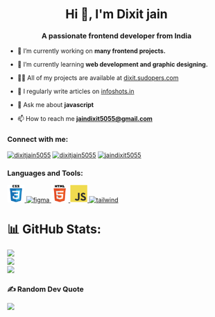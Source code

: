 <h1 align="center">Hi 👋, I'm Dixit jain</h1>
<h3 align="center">A passionate frontend developer from India</h3>



- 🔭 I’m currently working on **many frontend projects.**

- 🌱 I’m currently learning **web development and graphic designing.**

- 👨‍💻 All of my projects are available at [dixit.sudopers.com](dixit.sudopers.com)

- 📝 I regularly write articles on [infoshots.in](infoshots.in)

- 💬 Ask me about **javascript**

- 📫 How to reach me **jaindixit5055@gmail.com**

<h3 align="left">Connect with me:</h3>
<p align="left">
<a href="https://twitter.com/dixitjain5055" target="blank"><img align="center" src="https://raw.githubusercontent.com/rahuldkjain/github-profile-readme-generator/master/src/images/icons/Social/twitter.svg" alt="dixitjain5055" height="30" width="40" /></a>
<a href="https://linkedin.com/in/dixitjain5055" target="blank"><img align="center" src="https://raw.githubusercontent.com/rahuldkjain/github-profile-readme-generator/master/src/images/icons/Social/linked-in-alt.svg" alt="dixitjain5055" height="30" width="40" /></a>
<a href="https://instagram.com/jaindixit5055" target="blank"><img align="center" src="https://raw.githubusercontent.com/rahuldkjain/github-profile-readme-generator/master/src/images/icons/Social/instagram.svg" alt="jaindixit5055" height="30" width="40" /></a>
</p>

<h3 align="left">Languages and Tools:</h3>
<p align="left"> <a href="https://www.w3schools.com/css/" target="_blank" rel="noreferrer"> <img src="https://raw.githubusercontent.com/devicons/devicon/master/icons/css3/css3-original-wordmark.svg" alt="css3" width="40" height="40"/> </a> <a href="https://www.figma.com/" target="_blank" rel="noreferrer"> <img src="https://www.vectorlogo.zone/logos/figma/figma-icon.svg" alt="figma" width="40" height="40"/> </a> <a href="https://www.w3.org/html/" target="_blank" rel="noreferrer"> <img src="https://raw.githubusercontent.com/devicons/devicon/master/icons/html5/html5-original-wordmark.svg" alt="html5" width="40" height="40"/> </a> <a href="https://developer.mozilla.org/en-US/docs/Web/JavaScript" target="_blank" rel="noreferrer"> <img src="https://raw.githubusercontent.com/devicons/devicon/master/icons/javascript/javascript-original.svg" alt="javascript" width="40" height="40"/> </a> <a href="https://tailwindcss.com/" target="_blank" rel="noreferrer"> <img src="https://www.vectorlogo.zone/logos/tailwindcss/tailwindcss-icon.svg" alt="tailwind" width="40" height="40"/> </a> </p>

# 📊 GitHub Stats:
![](https://github-readme-stats.vercel.app/api?username=Dixitjain5055&theme=tokyonight&hide_border=false&include_all_commits=false&count_private=false)<br/>
![](https://github-readme-streak-stats.herokuapp.com/?user=Dixitjain5055&theme=tokyonight&hide_border=false)<br/>
![](https://github-readme-stats.vercel.app/api/top-langs/?username=Dixitjain5055&theme=tokyonight&hide_border=false&include_all_commits=false&count_private=false&layout=compact)

### ✍️ Random Dev Quote
![](https://quotes-github-readme.vercel.app/api?type=horizontal&theme=radical)
